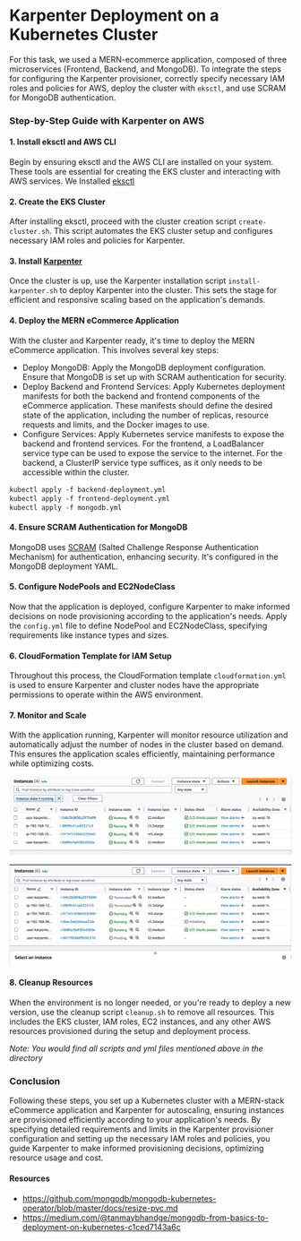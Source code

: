 # Karpenter Deployment on a Kubernetes Cluster


For this task, we used a MERN-ecommerce application, composed of three microservices (Frontend, Backend, and MongoDB). To integrate the steps for configuring the Karpenter provisioner, correctly specify necessary IAM roles and policies for AWS, deploy the cluster with `eksctl`, and use SCRAM for MongoDB authentication.

### Step-by-Step Guide with Karpenter on AWS

#### 1. Install eksctl and AWS CLI
Begin by ensuring eksctl and the AWS CLI are installed on your system. These tools are essential for creating the EKS cluster and interacting with AWS services.
We Installed [eksctl](https://eksctl.io/installation/)

#### 2. Create the EKS Cluster
After installing eksctl, proceed with the cluster creation script `create-cluster.sh`. This script automates the EKS cluster setup and configures necessary IAM roles and policies for Karpenter.

#### 3. Install [Karpenter]( https://karpenter.sh/docs/getting-started/getting-started-with-karpenter/)
Once the cluster is up, use the Karpenter installation script `install-karpenter.sh` to deploy Karpenter into the cluster. This sets the stage for efficient and responsive scaling based on the application's demands.

#### 4. Deploy the MERN eCommerce Application
With the cluster and Karpenter ready, it's time to deploy the MERN eCommerce application. This involves several key steps:
* Deploy MongoDB: Apply the MongoDB deployment configuration. Ensure that MongoDB is set up with SCRAM authentication for security.
* Deploy Backend and Frontend Services: Apply Kubernetes deployment manifests for both the backend and frontend components of the eCommerce application. These manifests should define the desired state of the application, including the number of replicas, resource requests and limits, and the Docker images to use.
* Configure Services: Apply Kubernetes service manifests to expose the backend and frontend services. For the frontend, a LoadBalancer service type can be used to expose the service to the internet. For the backend, a ClusterIP service type suffices, as it only needs to be accessible within the cluster.

```shell
kubectl apply -f backend-deployment.yml
kubectl apply -f frontend-deployment.yml
kubectl apply -f mongodb.yml
```

#### 4. Ensure SCRAM Authentication for MongoDB
MongoDB uses [SCRAM](https://www.mongodb.com/docs/manual/core/security-scram/)  (Salted Challenge Response Authentication Mechanism) for authentication, enhancing security. It's configured in the MongoDB deployment YAML.

#### 5. Configure NodePools and EC2NodeClass
Now that the application is deployed, configure Karpenter to make informed decisions on node provisioning according to the application's needs. Apply the `config.yml` file to define NodePool and EC2NodeClass, specifying requirements like instance types and sizes.

#### 6. CloudFormation Template for IAM Setup
Throughout this process, the CloudFormation template `cloudformation.yml` is used to ensure Karpenter and cluster nodes have the appropriate permissions to operate within the AWS environment.

#### 7. Monitor and Scale
With the application running, Karpenter will monitor resource utilization and automatically adjust the number of nodes in the cluster based on demand. This ensures the application scales efficiently, maintaining performance while optimizing costs.

![Autoscaling in action](<img/Screen Shot 2024-03-04 at 12.56.24.png>)

![Karpenter restarting new pods after some were terminated manually](<img/Screen Shot 2024-03-04 at 13.01.26.png>)

#### 8. Cleanup Resources
When the environment is no longer needed, or you're ready to deploy a new version, use the cleanup script `cleanup.sh` to remove all resources. This includes the EKS cluster, IAM roles, EC2 instances, and any other AWS resources provisioned during the setup and deployment process.

<i> Note: You would find all scripts and yml files mentioned above in the directory </i>

### Conclusion
Following these steps, you set up a Kubernetes cluster with a MERN-stack eCommerce application and Karpenter for autoscaling, ensuring instances are provisioned efficiently according to your application's needs. By specifying detailed requirements and limits in the Karpenter provisioner configuration and setting up the necessary IAM roles and policies, you guide Karpenter to make informed provisioning decisions, optimizing resource usage and cost.


#### Resources
- https://github.com/mongodb/mongodb-kubernetes-operator/blob/master/docs/resize-pvc.md
- https://medium.com/@tanmaybhandge/mongodb-from-basics-to-deployment-on-kubernetes-c1ced7143a6c